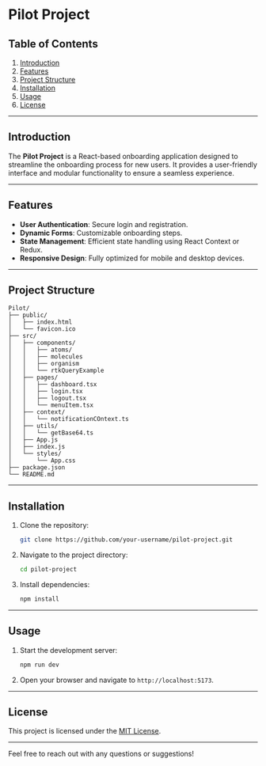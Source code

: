 # Pilot Project

## Table of Contents
1. [Introduction](#introduction)
2. [Features](#features)
3. [Project Structure](#project-structure)
4. [Installation](#installation)
5. [Usage](#usage)
6. [License](#license)

---

## Introduction
The **Pilot Project** is a React-based onboarding application designed to streamline the onboarding process for new users. It provides a user-friendly interface and modular functionality to ensure a seamless experience.

---

## Features
- **User Authentication**: Secure login and registration.
- **Dynamic Forms**: Customizable onboarding steps.
- **State Management**: Efficient state handling using React Context or Redux.
- **Responsive Design**: Fully optimized for mobile and desktop devices.

---

## Project Structure
```
Pilot/
├── public/
│   ├── index.html
│   └── favicon.ico
├── src/
│   ├── components/
│   │   ├── atoms/
│   │   ├── molecules
│   │   ├── organism
│   │   └── rtkQueryExample
│   ├── pages/
│   │   ├── dashboard.tsx
│   │   ├── login.tsx
│   │   ├── logout.tsx
│   │   └── menuItem.tsx
│   ├── context/
│   │   └── notificationCOntext.ts
│   ├── utils/
│   │   └── getBase64.ts
│   ├── App.js
│   ├── index.js
│   └── styles/
│       └── App.css
├── package.json
└── README.md
```

---

## Installation
1. Clone the repository:
   ```bash
   git clone https://github.com/your-username/pilot-project.git
   ```
2. Navigate to the project directory:
   ```bash
   cd pilot-project
   ```
3. Install dependencies:
   ```bash
   npm install
   ```

---

## Usage
1. Start the development server:
   ```bash
   npm run dev
   ```
2. Open your browser and navigate to `http://localhost:5173`.

---

## License
This project is licensed under the [MIT License](LICENSE).

---

Feel free to reach out with any questions or suggestions!